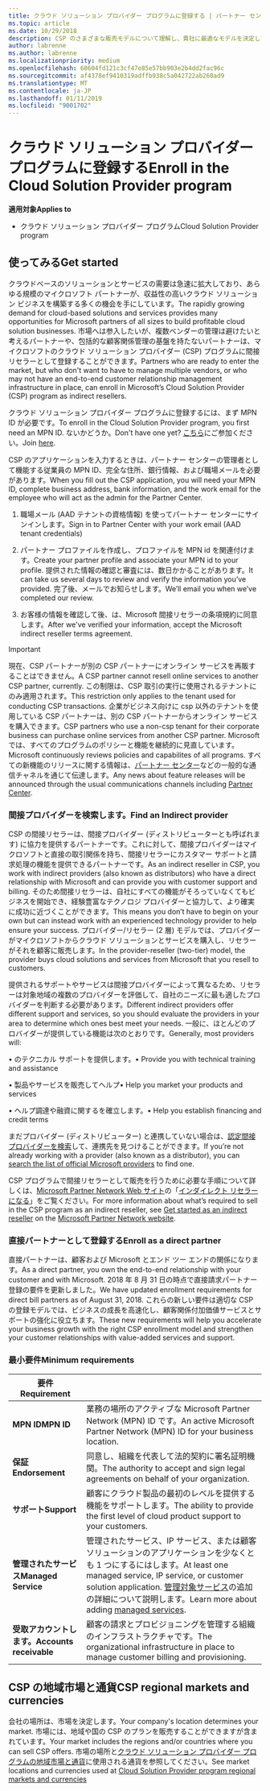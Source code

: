 ```yaml
---
title: クラウド ソリューション プロバイダー プログラムに登録する | パートナー センター
ms.topic: article
ms.date: 10/29/2018
description: CSP のさまざまな販売モデルについて理解し、貴社に最適なモデルを決定してください
author: labrenne
ms.author: labrenne
ms.localizationpriority: medium
ms.openlocfilehash: 60604fd121c3cf47e85e57bb903e2b4dd2fac96c
ms.sourcegitcommit: af4378ef9410319adffb938c5a042722ab260ad9
ms.translationtype: MT
ms.contentlocale: ja-JP
ms.lasthandoff: 01/11/2019
ms.locfileid: "9001702"
---
```

# <a name="enroll-in-the-cloud-solution-provider-program"></a><span data-ttu-id="d1a4a-103">クラウド ソリューション プロバイダー プログラムに登録する</span><span class="sxs-lookup"><span data-stu-id="d1a4a-103">Enroll in the Cloud Solution Provider program</span></span>

**<span data-ttu-id="d1a4a-104">適用対象</span><span class="sxs-lookup"><span data-stu-id="d1a4a-104">Applies to</span></span>**

- <span data-ttu-id="d1a4a-105">クラウド ソリューション プロバイダー プログラム</span><span class="sxs-lookup"><span data-stu-id="d1a4a-105">Cloud Solution Provider program</span></span>  


## <a name="get-started"></a><span data-ttu-id="d1a4a-106">使ってみる</span><span class="sxs-lookup"><span data-stu-id="d1a4a-106">Get started</span></span>

<span data-ttu-id="d1a4a-107">クラウドベースのソリューションとサービスの需要は急速に拡大しており、あらゆる規模のマイクロソフト パートナーが、収益性の高いクラウド ソリューション ビジネスを構築する多くの機会を手にしています。</span><span class="sxs-lookup"><span data-stu-id="d1a4a-107">The rapidly growing demand for cloud-based solutions and services provides many opportunities for Microsoft partners of all sizes to build profitable cloud solution businesses.</span></span> <span data-ttu-id="d1a4a-108">市場へは参入したいが、複数ベンダーの管理は避けたいと考えるパートナーや、包括的な顧客関係管理の基盤を持たないパートナーは、マイクロソフトのクラウド ソリューション プロバイダー (CSP) プログラムに間接リセラーとして登録することができます。</span><span class="sxs-lookup"><span data-stu-id="d1a4a-108">Partners who are ready to enter the market, but who don't want to have to manage multiple vendors, or who may not have an end-to-end customer relationship management infrastructure in place, can enroll in Microsoft’s Cloud Solution Provider (CSP) program as indirect resellers.</span></span>

<span data-ttu-id="d1a4a-109">クラウド ソリューション プロバイダー プログラムに登録するには、まず MPN ID が必要です。</span><span class="sxs-lookup"><span data-stu-id="d1a4a-109">To enroll in the Cloud Solution Provider program, you first need an MPN ID.</span></span> <span data-ttu-id="d1a4a-110">ないかどうか。</span><span class="sxs-lookup"><span data-stu-id="d1a4a-110">Don't have one yet?</span></span> <span data-ttu-id="d1a4a-111">[こちら](https://epe.mspartner.microsoft.com/EPE/portal/en-US?partnerid=)にご参加ください。</span><span class="sxs-lookup"><span data-stu-id="d1a4a-111">Join [here](https://epe.mspartner.microsoft.com/EPE/portal/en-US?partnerid=).</span></span>

<span data-ttu-id="d1a4a-112">CSP のアプリケーションを入力するときは、パートナー センターの管理者として機能する従業員の MPN ID、完全な住所、銀行情報、および職場メールを必要があります。</span><span class="sxs-lookup"><span data-stu-id="d1a4a-112">When you fill out the CSP application, you will need your MPN ID, complete business address, bank information, and the work email for the employee who will act as the admin for the Partner Center.</span></span>

1. <span data-ttu-id="d1a4a-113">職場メール (AAD テナントの資格情報) を使ってパートナー センターにサインインします。</span><span class="sxs-lookup"><span data-stu-id="d1a4a-113">Sign in to Partner Center with your work email (AAD tenant credentials)</span></span>

2. <span data-ttu-id="d1a4a-114">パートナー プロファイルを作成し、プロファイルを MPN id を関連付けます。</span><span class="sxs-lookup"><span data-stu-id="d1a4a-114">Create your partner profile and associate your MPN id to your profile.</span></span>
<span data-ttu-id="d1a4a-115">提供された情報の確認と審査には、数日かかることがあります。</span><span class="sxs-lookup"><span data-stu-id="d1a4a-115">It can take us several days to review and verify the information you’ve provided.</span></span> <span data-ttu-id="d1a4a-116">完了後、メールでお知らせします。</span><span class="sxs-lookup"><span data-stu-id="d1a4a-116">We’ll email you when we’ve completed our review.</span></span>

3. <span data-ttu-id="d1a4a-117">お客様の情報を確認して後、は、Microsoft 間接リセラーの条項規約に同意します。</span><span class="sxs-lookup"><span data-stu-id="d1a4a-117">After we've verified your information, accept the Microsoft indirect reseller terms agreement.</span></span>

> [!IMPORTANT]  
> <span data-ttu-id="d1a4a-118">現在、CSP パートナーが別の CSP パートナーにオンライン サービスを再販することはできません。</span><span class="sxs-lookup"><span data-stu-id="d1a4a-118">A CSP partner cannot resell online services to another CSP partner, currently.</span></span> <span data-ttu-id="d1a4a-119">この制限は、CSP 取引の実行に使用されるテナントにのみ適用されます。</span><span class="sxs-lookup"><span data-stu-id="d1a4a-119">This restriction only applies to the tenant used for conducting CSP transactions.</span></span> <span data-ttu-id="d1a4a-120">企業がビジネス向けに csp 以外のテナントを使用している CSP パートナーは、別の CSP パートナーからオンライン サービスを購入できます。</span><span class="sxs-lookup"><span data-stu-id="d1a4a-120">CSP partners who use a non-csp tenant for their corporate business can purchase online services from another CSP partner.</span></span> <span data-ttu-id="d1a4a-121">Microsoft では、すべてのプログラムのポリシーと機能を継続的に見直しています。</span><span class="sxs-lookup"><span data-stu-id="d1a4a-121">Microsoft continuously reviews policies and capabilites of all programs.</span></span> <span data-ttu-id="d1a4a-122">すべての新機能のリリースに関する情報は、[パートナー センター](https://partner.microsoft.com/en-us/pcv/announcements)などの一般的な通信チャネルを通じて伝達します。</span><span class="sxs-lookup"><span data-stu-id="d1a4a-122">Any news about feature releases will be announced through the usual communications channels including [Partner Center](https://partner.microsoft.com/en-us/pcv/announcements).</span></span>

### <a name="find-an-indirect-provider"></a><span data-ttu-id="d1a4a-123">間接プロバイダーを検索します。</span><span class="sxs-lookup"><span data-stu-id="d1a4a-123">Find an Indirect provider</span></span>

<span data-ttu-id="d1a4a-124">CSP の間接リセラーは、間接プロバイダー (ディストリビューターとも呼ばれます) に協力を提供するパートナーです。これに対して、間接プロバイダーはマイクロソフトと直接の取引関係を持ち、間接リセラーにカスタマー サポートと請求処理の機能を提供できるパートナーです。</span><span class="sxs-lookup"><span data-stu-id="d1a4a-124">As an indirect reseller in CSP, you work with indirect providers (also known as distributors) who have a direct relationship with Microsoft and can provide you with customer support and billing.</span></span> <span data-ttu-id="d1a4a-125">そのため間接リセラーは、自社にすべての機能がそろっていなくてもビジネスを開始でき、経験豊富なテクノロジ プロバイダーと協力して、より確実に成功に近づくことができます。</span><span class="sxs-lookup"><span data-stu-id="d1a4a-125">This means you don’t have to begin on your own but can instead work with an experienced technology provider to help ensure your success.</span></span> <span data-ttu-id="d1a4a-126">プロバイダー/リセラー (2 層) モデルでは、プロバイダーがマイクロソフトからクラウド ソリューションとサービスを購入し、リセラーがそれを顧客に販売します。</span><span class="sxs-lookup"><span data-stu-id="d1a4a-126">In the provider-reseller (two-tier) model, the provider buys cloud solutions and services from Microsoft that you resell to customers.</span></span>

<span data-ttu-id="d1a4a-127">提供されるサポートやサービスは間接プロバイダーによって異なるため、リセラーは対象地域の複数のプロバイダーを評価して、自社のニーズに最も適したプロバイダーを判断する必要があります。</span><span class="sxs-lookup"><span data-stu-id="d1a4a-127">Different indirect providers offer different support and services, so you should evaluate the providers in your area to determine which ones best meet your needs.</span></span> <span data-ttu-id="d1a4a-128">一般に、ほとんどのプロバイダーが提供している機能は次のとおりです。</span><span class="sxs-lookup"><span data-stu-id="d1a4a-128">Generally, most providers will:</span></span> 

<span data-ttu-id="d1a4a-129">• のテクニカル サポートを提供します。</span><span class="sxs-lookup"><span data-stu-id="d1a4a-129">•   Provide you with technical training and assistance</span></span>

<span data-ttu-id="d1a4a-130">• 製品やサービスを販売してヘルプ</span><span class="sxs-lookup"><span data-stu-id="d1a4a-130">•   Help you market your products and services</span></span> 

<span data-ttu-id="d1a4a-131">• ヘルプ調達や融資に関するを確立します。</span><span class="sxs-lookup"><span data-stu-id="d1a4a-131">•   Help you establish financing and credit terms</span></span>

<span data-ttu-id="d1a4a-132">まだプロバイダー (ディストリビューター) と連携していない場合は、[認定間接プロバイダーを検索](https://partnercenter.microsoft.com/partner/find-a-provider)して、連携先を見つけることができます。</span><span class="sxs-lookup"><span data-stu-id="d1a4a-132">If you’re not already working with a provider (also known as a distributor), you can [search the list of official Microsoft providers](https://partnercenter.microsoft.com/partner/find-a-provider) to find one.</span></span>

<span data-ttu-id="d1a4a-133">CSP プログラムで間接リセラーとして販売を行うために必要な手順について詳しくは、[Microsoft Partner Network Web サイト](https://partner.microsoft.com/)の「[インダイレクト リセラーになる](https://partner.microsoft.com/cloud-solution-provider/whats-required)」をご覧ください。</span><span class="sxs-lookup"><span data-stu-id="d1a4a-133">For more information about what’s required to sell in the CSP program as an indirect reseller, see [Get started as an indirect reseller](https://partner.microsoft.com/cloud-solution-provider/whats-required) on the [Microsoft Partner Network website](https://partner.microsoft.com/).</span></span> 



### <a name="enroll-as-a-direct-partner"></a><span data-ttu-id="d1a4a-134">直接パートナーとして登録する</span><span class="sxs-lookup"><span data-stu-id="d1a4a-134">Enroll as a direct partner</span></span>

<span data-ttu-id="d1a4a-135">直接パートナーは、顧客および Microsoft とエンド ツー エンドの関係になります。</span><span class="sxs-lookup"><span data-stu-id="d1a4a-135">As a direct partner, you own the end-to-end relationship with your customer and with Microsoft.</span></span> <span data-ttu-id="d1a4a-136">2018 年 8 月 31 日の時点で直接請求パートナー登録の要件を更新しました。</span><span class="sxs-lookup"><span data-stu-id="d1a4a-136">We have updated enrollment requirements for direct bill partners as of August 31, 2018.</span></span> <span data-ttu-id="d1a4a-137">これらの新しい要件は適切な CSP の登録モデルでは、ビジネスの成長を高速化し、顧客関係付加価値サービスとサポートの強化に役立ちます。</span><span class="sxs-lookup"><span data-stu-id="d1a4a-137">These new requirements will help you accelerate your business growth with the right CSP enrollment model and strengthen your customer relationships with value-added services and support.</span></span> 

### <a name="minimum-requirements"></a><span data-ttu-id="d1a4a-138">最小要件</span><span class="sxs-lookup"><span data-stu-id="d1a4a-138">Minimum requirements</span></span>

|**<span data-ttu-id="d1a4a-139">要件</span><span class="sxs-lookup"><span data-stu-id="d1a4a-139">Requirement</span></span>**|                             |
|--------------------------------|--------------------------------------------------------------|
|**<span data-ttu-id="d1a4a-140">MPN ID</span><span class="sxs-lookup"><span data-stu-id="d1a4a-140">MPN ID</span></span>**   |<span data-ttu-id="d1a4a-141">業務の場所のアクティブな Microsoft Partner Network (MPN) ID です。</span><span class="sxs-lookup"><span data-stu-id="d1a4a-141">An active Microsoft Partner Network (MPN) ID for your business location.</span></span>   |
|**<span data-ttu-id="d1a4a-142">保証</span><span class="sxs-lookup"><span data-stu-id="d1a4a-142">Endorsement</span></span>**   |<span data-ttu-id="d1a4a-143">同意し、組織を代表して法的契約に署名証明機関。</span><span class="sxs-lookup"><span data-stu-id="d1a4a-143">The authority to accept and sign legal agreements on behalf of your organization.</span></span>|
|**<span data-ttu-id="d1a4a-144">サポート</span><span class="sxs-lookup"><span data-stu-id="d1a4a-144">Support</span></span>**   |<span data-ttu-id="d1a4a-145">顧客にクラウド製品の最初のレベルを提供する機能をサポートします。</span><span class="sxs-lookup"><span data-stu-id="d1a4a-145">The ability to provide the first level of cloud product support to your customers.</span></span>|
|**<span data-ttu-id="d1a4a-146">管理されたサービス</span><span class="sxs-lookup"><span data-stu-id="d1a4a-146">Managed Service</span></span>**   |<span data-ttu-id="d1a4a-147">管理されたサービス、IP サービス、または顧客ソリューションのアプリケーションを少なくとも 1 つにするにはします。</span><span class="sxs-lookup"><span data-stu-id="d1a4a-147">At least one managed service, IP service, or customer solution application.</span></span> <span data-ttu-id="d1a4a-148">[管理対象サービス](https://partner.microsoft.com/en-US/business-opportunities/managed-services-provider)の追加の詳細について説明します。</span><span class="sxs-lookup"><span data-stu-id="d1a4a-148">Learn more about adding [managed services](https://partner.microsoft.com/en-US/business-opportunities/managed-services-provider).</span></span>|
|**<span data-ttu-id="d1a4a-149">受取アカウントします。</span><span class="sxs-lookup"><span data-stu-id="d1a4a-149">Accounts receivable</span></span>** |<span data-ttu-id="d1a4a-150">顧客の請求とプロビジョニングを管理する組織のインフラストラクチャです。</span><span class="sxs-lookup"><span data-stu-id="d1a4a-150">The organizational infrastructure in place to manage customer billing and provisioning.</span></span> 



## <a name="csp-regional-markets-and-currencies"></a><span data-ttu-id="d1a4a-151">CSP の地域市場と通貨</span><span class="sxs-lookup"><span data-stu-id="d1a4a-151">CSP regional markets and currencies</span></span>

<span data-ttu-id="d1a4a-152">会社の場所は、市場を決定します。</span><span class="sxs-lookup"><span data-stu-id="d1a4a-152">Your company's location determines your market.</span></span> <span data-ttu-id="d1a4a-153">市場には、地域や国の CSP のプランを販売することができますが含まれています。</span><span class="sxs-lookup"><span data-stu-id="d1a4a-153">Your market includes the regions and/or countries where you can sell CSP offers.</span></span> <span data-ttu-id="d1a4a-154">市場の場所と[クラウド ソリューション プロバイダー プログラムの地域市場と通貨](regional-authorization-overview.md)に使用される通貨を参照してください。</span><span class="sxs-lookup"><span data-stu-id="d1a4a-154">See market locations and currencies used at [Cloud Solution Provider program regional markets and currencies](regional-authorization-overview.md)</span></span>




